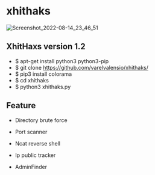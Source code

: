 # xhithaks 


![Screenshot_2022-08-14_23_46_51](https://user-images.githubusercontent.com/105418279/184573838-3573b628-b3ae-4819-ad54-6aa35d9a72ab.png)

## XhitHaxs version 1.2


- $ apt-get install python3 python3-pip
- $ git clone https://github.com/varelvalensio/xhithaks/
- $ pip3 install colorama
- $ cd xhithaks
- $ python3 xhithaks.py

## Feature 

- Directory brute force

- Port scanner

- Ncat reverse shell

- Ip public tracker

- AdminFinder
